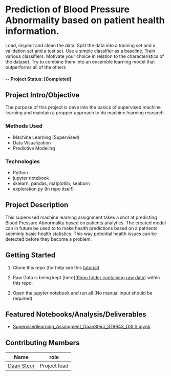 # Prediction of Blood Pressure Abnormality based on patient health information. 
Load, inspect and clean the data. Split the data into a training set and a validation set and a test set. Use a simple classifier as a baseline. Train various classifiers. Motivate your choice in relation to the characteristics of the dataset. Try to combine them into an ensemble learning model that outperforms all of the others

#### -- Project Status: [Completed]

## Project Intro/Objective
The purpose of this project is deve into the basics of supervised machine learning and maintain a propper approach to do machine learning research. 

### Methods Used
* Machine Learning (Supervised)
* Data Visualization
* Predictive Modeling

### Technologies
* Python
* jupyter notebook
* sklearn, pandas, matplotlib, seaborn
* exploration.py (In repo itself)

## Project Description
This supervised machine learning assignment takes a shot at predicting Blood Pressure Abnormality based on patients analytics. The created model can in future be used to to make health predictions based on a patrients seeminly basic health statistics. This way potential health issues can be detected before they become a problem. 

## Getting Started

1. Clone this repo (for help see this [tutorial](https://help.github.com/articles/cloning-a-repository/)).
2. Raw Data is being kept [here]([Repo folder containing raw data](https://github.com/DaLuSt/DSLS-DS3-Machine-learning/blob/main/Supervised-learning/data.csv)) within this repo.
    
5. Open the jupyter notebook and run all (No manual input should be required)

## Featured Notebooks/Analysis/Deliverables
* [Supervisedlearning_Assingment_DaanSteur_379943_DSLS.ipynb](https://github.com/DaLuSt/DSLS-DS3-Machine-learning/blob/main/Supervised-learning/Supervisedlearning_Assingment_DaanSteur_379943_DSLS.ipynb)


## Contributing Members

|Name     |   role  | 
|---------|-----------------|
|[Daan Steur](https://github.com/DaLuSt])|    Project lead   |
